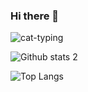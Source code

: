 ### Hi there 👋

<!--
**melisacortuk/melisacortuk** is a ✨ _special_ ✨ repository because its `README.md` (this file) appears on your GitHub profile.

Here are some ideas to get you started:

- 🔭 I’m currently working on ...
- 🌱 I’m currently learning ...
- 👯 I’m looking to collaborate on ...
- 🤔 I’m looking for help with ...
- 💬 Ask me about ...
- 📫 How to reach me: ...
- 😄 Pronouns: ...
- ⚡ Fun fact: ...
-->
![cat-typing](https://user-images.githubusercontent.com/76431780/183512036-7db81e3d-5c32-4b88-a0df-15392924f1d3.gif)

![Github stats 2](https://github-readme-stats.vercel.app/api?username=melisacortuk&show_icons=true&hide=contribs,prs&cache_seconds=86400&theme=material-palenight)
 
 [github_dark_repo]: https://github-readme-stats.vercel.app/api/pin/?username=melisacortuk&repo=github-readme-stats&cache_seconds=86400&theme=github_dark

![Top Langs](https://github-readme-stats.vercel.app/api/top-langs/?username=melisacortuk&theme=tokyonight)
